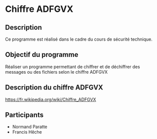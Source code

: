 # Chiffre ADFGVX
## Description
Ce programme est réalisé dans le cadre du cours de sécurité technique.

## Objectif du programme
Réaliser un programme permettant de chiffrer et de déchiffrer des messages ou des fichiers selon le chiffre ADFGVX

## Description du chiffre ADFGVX
https://fr.wikipedia.org/wiki/Chiffre_ADFGVX

## Participants
- Normand Paratte
- Francis Hêche
